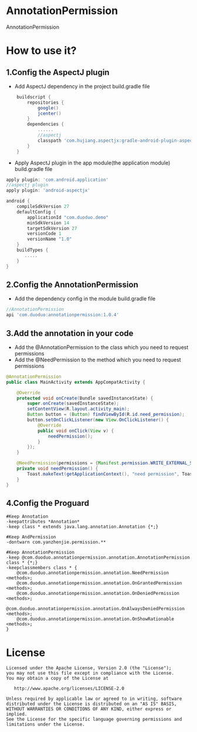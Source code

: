 # AnnotationPermission

AnnotationPermission

# How to use it?
1.Config the AspectJ plugin
-------
* Add AspectJ dependency in the project build.gradle file
```gradle
    buildscript {
        repositories {
            google()
            jcenter()
        }
        dependencies {
            ......
            //aspectj
            classpath 'com.hujiang.aspectjx:gradle-android-plugin-aspectjx:2.0.4'
        }
    }
```
* Apply AspectJ plugin in the app module(the application module) build.gradle file
```gradle
apply plugin: 'com.android.application'
//aspectj plugin
apply plugin: 'android-aspectjx'

android {
    compileSdkVersion 27
    defaultConfig {
        applicationId "com.duoduo.demo"
        minSdkVersion 14
        targetSdkVersion 27
        versionCode 1
        versionName "1.0"
    }
    buildTypes {
       .....
    }
}
```
2.Config the AnnotationPermission
-------
* Add the dependency config in the module build.gradle file
```gradle
//AnnotationPermission
api 'com.duoduo:annotationpermission:1.0.4'
```
3.Add the annotation in your code
-------
* Add the @AnnotationPermission to the class which you need to request permissions
* Add the @NeedPermission to the method which you need to request permissions
```java
@AnnotationPermission
public class MainActivity extends AppCompatActivity {

    @Override
    protected void onCreate(Bundle savedInstanceState) {
        super.onCreate(savedInstanceState);
        setContentView(R.layout.activity_main);
        Button button = (Button) findViewById(R.id.need_permission);
        button.setOnClickListener(new View.OnClickListener() {
            @Override
            public void onClick(View v) {
                needPermission();
            }
        });
    }

    @NeedPermission(permissions = {Manifest.permission.WRITE_EXTERNAL_STORAGE, Manifest.permission.READ_PHONE_STATE})
    private void needPermission() {
        Toast.makeText(getApplicationContext(), "need permission", Toast.LENGTH_LONG).show();
    }
}
```
4.Config the Proguard
-------
```progurad
#Keep Annotation
-keepattributes *Annotation*
-keep class * extends java.lang.annotation.Annotation {*;}

#Keep AndPermission
-dontwarn com.yanzhenjie.permission.**

#Keep AnnotationPermission
-keep @com.duoduo.annotationpermission.annotation.AnnotationPermission class * {*;}
-keepclassmembers class * {
    @com.duoduo.annotationpermission.annotation.NeedPermission <methods>;
    @com.duoduo.annotationpermission.annotation.OnGrantedPermission <methods>;
    @com.duoduo.annotationpermission.annotation.OnDeniedPermission <methods>;
    @com.duoduo.annotationpermission.annotation.OnAlwaysDeniedPermission <methods>;
    @com.duoduo.annotationpermission.annotation.OnShowRationable <methods>;
}
```
# License

    Licensed under the Apache License, Version 2.0 (the "License");
    you may not use this file except in compliance with the License.
    You may obtain a copy of the License at

       http://www.apache.org/licenses/LICENSE-2.0

    Unless required by applicable law or agreed to in writing, software
    distributed under the License is distributed on an "AS IS" BASIS,
    WITHOUT WARRANTIES OR CONDITIONS OF ANY KIND, either express or implied.
    See the License for the specific language governing permissions and
    limitations under the License.

